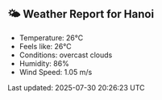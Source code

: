 <!-- WEATHER-START -->
## 🌤 Weather Report for Hanoi

- Temperature: 26°C
- Feels like: 26°C
- Conditions: overcast clouds
- Humidity: 86%
- Wind Speed: 1.05 m/s

Last updated: 2025-07-30 20:26:23 UTC
<!-- WEATHER-END -->

